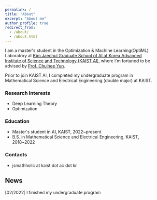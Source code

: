 ```yaml
---
permalink: /
title: "About"
excerpt: "About me"
author_profile: true
redirect_from: 
  - /about/
  - /about.html
---
```


I am a master's student in the Optimization & Machine Learning(OptiML) Laboratory at [Kim Jaechul Graduate School of AI at Korea Advanced Institute of Science and Technology (KAIST AI)](https://gsai.kaist.ac.kr), where I'm fortuned to be advised by [Prof. Chulhee Yun](https://chulheeyun.github.io/). 

Prior to join KAIST AI, I completed my undergraduate program in Mathematical Science and Electrical Engineering (double major) at KAIST.

### Research Interests
- Deep Learning Theory
- Optimization

### Education
- Master's student in AI, KAIST, 2022~present
- B.S. in Mathematical Science and Electrical Engineering, KAIST, 2018~2022

### Contacts
- jsmathholic at kaist dot ac dot kr

## News

[02/2022] I finished my undergraduate program
